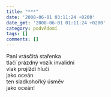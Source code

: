 ```yaml
---
title: "***"
date: '2008-06-01 03:11:24 +0200'
date_gmt: '2008-06-01 01:11:24 +0200'
category: podvědomí
tags: []
comments: []
---
```

<p>Paní vrásčitá stařenka<br />
tlačí prázdný vozík invalidní<br />
vlak projíždí hlučí<br />
jako oceán<br />
ten sladkohořký úsměv<br />
jako oceán!</p>
